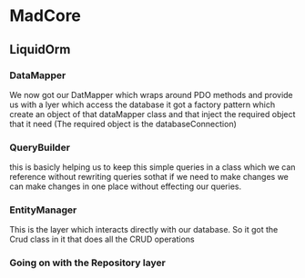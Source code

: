 # MadCore

## LiquidOrm

### DataMapper
We now got our DatMapper which wraps around PDO methods
and provide us with a lyer which access the database
it got a factory pattern which create an object of that dataMapper class
and that inject the required object that it need 
(The required object is the databaseConnection)

### QueryBuilder
this is basicly helping us to keep this simple queries in a class 
which we can reference without rewriting queries sothat if we need 
to make changes we can make changes in one place without effecting our queries.

### EntityManager
This is the layer which interacts directly with our database.
So it got the Crud class in it that does all the CRUD operations 

### Going on with the Repository layer
